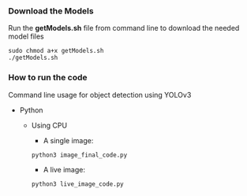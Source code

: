 ### Download the Models

Run the **getModels.sh** file from command line to download the needed model files

    sudo chmod a+x getModels.sh
    ./getModels.sh

### How to run the code

Command line usage for object detection using YOLOv3

- Python

  - Using CPU

    - A single image:

    ```bash
    python3 image_final_code.py
    ```

    - A live image:

    ```bash
    python3 live_image_code.py
    ```
